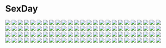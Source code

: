 # SexDay
![](https://konachan.com/image/e0a6e1d8bf66caa85a7e4563cb5cb40e/Konachan.com%20-%2019683%20beach%20kimi_ga_nozomu_eien%20suzumiya_akane%20swimsuit.jpg)
![](https://konachan.com/image/d6e3fd71130fba58680af60730c0ea1d/Konachan.com%20-%205400%20sailor_moon%20sailor_moon_%28character%29%20tsukino_usagi.jpg)
![](https://konachan.com/image/c0b82c59b83509ad0cd8fa9b5632f78e/Konachan.com%20-%20109334%20amagami%20brown_eyes%20brown_hair%20sakurai_rihoko%20school_uniform%20takayama_kisai.jpg)
![](https://konachan.com/jpeg/594bbc97ac5ae1c509c6af50fba9578b/Konachan.com%20-%2088648%20panty_%26_stocking_with_garterbelt%20panty_%28character%29%20stocking_%28character%29%20transparent%20vector.jpg)
![](https://konachan.com/jpeg/e0dd2d6b2682c822a5daab8b62c77c93/Konachan.com%20-%20258323%20breasts%20cleavage%20elbow_gloves%20gloves%20horns%20king%27s_raid%20long_hair%20navel%20night%20planet%20red_eyes%20red_hair%20sky%20stars%20tail%20thighhighs%20weapon%20wings.jpg)
![](https://konachan.com/jpeg/a7545eb5b5b43aee0b6ee6f1a606af80/Konachan.com%20-%20185158%20aircraft%20animal%20bird%20clouds%20original%20school_uniform%20sky%20untan_%28nanathy%29.jpg)
![](https://konachan.com/image/fb29ae0f5a4ff234e29496645b000c4a/Konachan.com%20-%2016018%20aquaplus%20kusakabe_yuki%20leaf%20nakamura_takeshi%20swimsuit%20to_heart%20to_heart_2.jpg)
![](https://konachan.com/image/5812fba8a6519472d724bd7f89e447a9/Konachan.com%20-%20130321%20bow%20hakurei_reimu%20japanese_clothes%20magic%20miko%20ofuda%20paparins%20sarashi%20skirt%20touhou%20underwear.jpg)
![](https://konachan.com/jpeg/341aa74315a087d9cf104ad42ace953e/Konachan.com%20-%20168499%20blue_eyes%20blush%20boots%20breasts%20car%20censored%20gloves%20headband%20long_hair%20navel%20nipples%20nishieda%20original%20penis%20pubic_hair%20pussy%20scan%20sex%20twintails%20wet.jpg)
![](https://konachan.com/jpeg/8d8e02d723286c211f7a24c96129ac53/Konachan.com%20-%2082405%20ef%20ef_a_fairy_tale_of_the_two%20eyepatch%20purple_hair%20shindou_chihiro%20shindou_kei%20twins%20yellow_eyes.jpg)
![](https://konachan.com/image/0acefe0e641dc8edd405c8a25f6bc0e2/Konachan.com%20-%20203856%20aqua_eyes%20aqua_hair%20choker%20dress%20hatsune_miku%20long_hair%20mizuno_ritsu%20rain%20summer_dress%20twintails%20umbrella%20vocaloid%20water.jpg)
![](https://konachan.com/image/daf72dbcbfe0ae850dd12728f9ca143a/Konachan.com%20-%2093058%20aislinn_wishart%20anetai_toyone%20kakura_kurumi%20kosegawa_shiromi%20parody%20saki%20soredemo_machi_wa_mawatteiru%20usuzawa_sae.jpg)
![](https://konachan.com/image/cae5bddfac51f480ef4e3108b64f627f/Konachan.com%20-%20129506%20barefoot%20blonde_hair%20flowers%20liduke%20short_hair%20toramaru_shou%20torn_clothes%20touhou.jpg)
![](https://konachan.com/image/9b5845c3db55fbf577f0a8ae97d1aa32/Konachan.com%20-%2073810%20aki_minoriko%20aki_shizuha%20ichio%20touhou.jpg)
![](https://konachan.com/image/e243ef070b7fa2b4d08434d842099b34/Konachan.com%20-%20112822%20aqua_hair%20hatsune_miku%20long_hair%20space%20swordsouls%20thighhighs%20tie%20twintails%20vocaloid.jpg)
![](https://konachan.com/jpeg/780b5f9ad0eef3a207c4537786550994/Konachan.com%20-%20168786%20chi%40ki%20flowers%20original%20pink_eyes%20pink_hair%20school_uniform%20short_hair.jpg)
![](https://konachan.com/jpeg/52968c259263eeef0819b3f9eba95109/Konachan.com%20-%2060145%20aqua_hair%20black%20gun%20hatsune_miku%20long_hair%20porurin%20vocaloid%20weapon.jpg)
![](https://konachan.com/jpeg/0e57f1564ae096da19bc19077e5cb508/Konachan.com%20-%20291688%20animal%20autumn%20azur_lane%20bird%20blush%20book%20bow%20cat_smile%20catgirl%20dress%20forest%20glasses%20green_hair%20hat%20leaves%20long_hair%20nya_rl%20scarf%20thighhighs%20tree.jpg)
![](https://konachan.com/image/865d713769f33c82b4389728183e54d9/Konachan.com%20-%2043850%20lala_satalin_deviluke%20sport%20tail%20tennis%20to_love_ru.jpg)
![](https://konachan.com/image/03e54f5a0dd3d7c8e20eabbc742a8e1c/Konachan.com%20-%20190231%20armor%20blonde_hair%20braids%20fate_apocrypha%20fate_%28series%29%20jeanne_d%27arc_%28fate%29%20long_hair%20nauimusuka%20sword%20weapon.jpg)
![](https://konachan.com/image/6ad663adfddaa283f94d45eac6e6408e/Konachan.com%20-%20217569%20anus%20aqua_eyes%20ass%20blonde_hair%20breasts%20censored%20fingering%20headband%20heavy_object%20kishimen%20masturbation%20nipples%20nude%20pussy%20short_hair%20white.jpg)
![](https://konachan.com/jpeg/df5e2028005ab85957049e7b073de162/Konachan.com%20-%20226137%20ball%20barefoot%20bikini%20breasts%20cameltoe%20cropped%20drink%20flowers%20hat%20long_hair%20navel%20original%20phone%20red_eyes%20swimsuit%20tigersaber%20underboob%20wristwear.jpg)
![](https://konachan.com/image/344b461bc67f83ca2445ea964b6c593e/Konachan.com%20-%20151921%20animal%20blue_hair%20cirno%20shark%20sharkbro%20short_hair%20touhou.jpg)
![](https://konachan.com/image/d230c159fda1714367a068e5c42b1f17/Konachan.com%20-%2048928%20ys.jpg)
![](https://konachan.com/jpeg/05034f52970d115b18b0fdc8578469d9/Konachan.com%20-%2081934%20ama_ane%20beach%20bikini%20breasts%20clouds%20game_cg%20kikurage%20nipples%20peassoft%20swimsuit%20topless%20water%20yashima_otome.jpg)
![](https://konachan.com/image/c54204ed38fdd97ae58a6f3a9ab1a6ec/Konachan.com%20-%20142658%20all_male%20ball%20basketball%20blue_eyes%20gray_hair%20kagami_taiga%20kuroko_no_basket%20kuroko_tetsuya%20macco%20male%20red_eyes%20red_hair%20short_hair%20sport.jpg)
![](https://konachan.com/image/95f644da9208a685f2bcb016dedff47a/Konachan.com%20-%20206447%20angel%20book%20erect_nipples%20gloves%20halo%20jibril%20navel%20no_game_no_life%20pack_er_5%20sideboob%20tattoo%20wings.jpg)
![](https://konachan.com/image/6502bfd6d9cb2139b04dd6d7dae7e15b/Konachan.com%20-%20262155%20aqua_eyes%20aqua_hair%20blush%20breasts%20chinese_clothes%20chinese_dress%20nipples%20no_bra%20open_shirt%20original%20ribbons%20tagme_%28artist%29%20thighhighs%20white%20wink.jpg)
![](https://konachan.com/image/efdaa728c32c44990d2ad7b323c82f9b/Konachan.com%20-%2097031%20gloves%20green_eyes%20green_hair%20hatsune_miku%20long_hair%20scarf%20thighhighs%20tie%20twintails%20vocaloid.jpg)
![](https://konachan.com/jpeg/50aaa01a5d9623ed519767fc010c0196/Konachan.com%20-%20259283%20blush%20breasts%20brown_hair%20fingering%20game_cg%20koku%20long_hair%20male%20navel%20nipples%20open_shirt%20panties%20pussy%20pussy_juice%20red_eyes%20uncensored%20underwear.jpg)
![](https://konachan.com/jpeg/582904af694c691066978ef57cd0ebda/Konachan.com%20-%20146179%20bra%20dressing%20front_wing%20game_cg%20nanaca_mai%20nipple_slip%20open_shirt%20panties%20pink_hair%20pure_girl%20purple_eyes%20ribbons%20school_uniform%20thighhighs%20underwear.jpg)
![](https://konachan.com/jpeg/31e0cb36a61f9e24daf87533ccaf8aae/Konachan.com%20-%20149590%20game_cg%20hinomiya_ayari%20ko%7Echa%20witch%27s_garden%20yukimura_suzuno.jpg)
![](https://konachan.com/image/6c8b9ae3948358f2d2e876a6ad4766a8/Konachan.com%20-%20280272%20black_hair%20blush%20bow%20brown_eyes%20brown_hair%20clamp%20daidouji_tomoyo%20green_eyes%20group%20kinomoto_sakura%20male%20ribbons%20scan%20short_hair%20skirt%20tie%20twintails.jpg)
![](https://konachan.com/image/93d15546a2060347df62bb5e2e2daf62/Konachan.com%20-%2036891%20cosplay%20hiiragi_kagami%20hiiragi_tsukasa%20izumi_konata%20lucky_star%20parody%20vocaloid.jpg)
![](https://konachan.com/image/6465f08db0671a1f3de5673db83aa7c7/Konachan.com%20-%2047191%20hagiwara_yukiho%20idolmaster.jpg)
![](https://konachan.com/image/0062008347d3159caa9a10e02038d95f/Konachan.com%20-%20163830%20bicycle%20building%20clouds%20justminor%20kneehighs%20original%20rain%20school_uniform%20skirt%20sky%20tree%20umbrella%20water.jpg)
![](https://konachan.com/image/0d3736bcd763bd90bd16de93e0b06dfb/Konachan.com%20-%2090266%20landscape%20original%20scenic%20umbrella.jpg)
![](https://konachan.com/jpeg/c794319327adc5f40321275853ae0d82/Konachan.com%20-%20188245%20aira_mamiya%20original%20scenic%20tagme.jpg)
![](https://konachan.com/jpeg/461897170454da35dea38ef6d1c86719/Konachan.com%20-%2042566%20iwasaki_minami%20lucky_star.jpg)
![](https://konachan.com/image/a162fc636f312636ac3d92f746c800ce/Konachan.com%20-%20143752%20jpeg_artifacts%20tagme.jpg)
![](https://konachan.com/image/654e68d4bdd5ffabc20a533b54360f03/Konachan.com%20-%2016084%20asakura_ryouko%20blue%20ipod%20parody%20silhouette%20suzumiya_haruhi_no_yuutsu.jpg)
![](https://konachan.com/image/737b60a25ed7b3ac66fe8b018a9f2a97/Konachan.com%20-%2022180%20ai_yori_aoshi%20japanese_clothes%20kimono%20sakuraba_aoi%20umbrella.jpg)
![](https://konachan.com/image/dea1b4a7d32e55970c6da6007b1014a0/Konachan.com%20-%2041386%20japanese_clothes%20tomoyo_%28tsubasa%29%20tsubasa_reservoir_chronicle.jpg)
![](https://konachan.com/image/93543d9dcac38d15d783db87193639ef/Konachan.com%20-%20246651%20aliasing%20ass%20blonde_hair%20blush%20changaa%20clouds%20elbow_gloves%20gloves%20green_eyes%20long_hair%20panties%20school_uniform%20skirt%20sky%20thighhighs%20underwear.jpg)
![](https://konachan.com/image/d5c02195825ea4d427fcc734decf80ca/Konachan.com%20-%20270812%20animal_ears%20blonde_hair%20blush%20catgirl%20clouds%20elbow_gloves%20gloves%20kemono_friends%20orange_eyes%20scenic%20serval%20short_hair%20skirt%20sky%20sunset%20tail.jpg)
![](https://konachan.com/jpeg/c6fcddc3d1fc61d09f2bcf68f0c4db1a/Konachan.com%20-%20224667%20anal%20anus%20ass%20blue_eyes%20blush%20breasts%20clouds%20collar%20cropped%20crown%20cum%20gloves%20leaves%20nintendo%20nipples%20nude%20pussy%20ryuno%20sky%20tail%20uncensored%20waifu2x.jpg)
![](https://konachan.com/image/5d78408e7946d0696483e078c1e8c2c8/Konachan.com%20-%20214966%20anthropomorphism%20blonde_hair%20book%20glasses%20hat%20i-8_%28kancolle%29%20kantai_collection%20swimsuit%20thighhighs%20yamaioni_%28sasakama%29.jpg)
![](https://konachan.com/image/99369c9f2bf086d9ffb4c33bde8668c2/Konachan.com%20-%20111475%20ass%20panties%20purple_hair%20skirt%20skirt_lift%20striped_panties%20twintails%20underwear.jpg)
![](https://konachan.com/image/d2b39394ceacaf43c11ac00d41e05e9c/Konachan.com%20-%20177849%20animal%20barefoot%20cow%20cowgirl%20original%20%3Cro%20white_hair.jpg)
![](https://konachan.com/image/1aef94e31542327e3e424f42e3ae55cf/Konachan.com%20-%2012795%20akamaru%20kimi_ga_nozomu_eien%20suzumiya_akane%20suzuneko%20waitress.jpg)
![](https://konachan.com/jpeg/8766a8dad81082c631fbcb25328029e4/Konachan.com%20-%20216647%202girls%20breasts%20cleavage%20game_cg%20inugami_kira%20majo_koi_nikki%20moon%20night%20qoobrand%20sakurazaka_keiko%20tagme%20tagme_%28character%29.jpg)
![](https://konachan.com/jpeg/c8f5319bf9592fdd90382dd545b4d59b/Konachan.com%20-%20290304%20aoi_yun%20aqua_hair%20blush%20close%20hatsune_miku%20long_hair%20necklace%20red_eyes%20ribbons%20twintails%20vocaloid%20waifu2x.jpg)
![](https://konachan.com/jpeg/b2fab26bf089ef535f759ebd74a922f1/Konachan.com%20-%20254703%20animal_ears%20ass%20bed%20blonde_hair%20breasts%20eiyuu_senki%20game_cg%20long_hair%20nude%20oyari_ashito%20penis%20ponytail%20pussy%20ribbons%20sex%20tears%20thighhighs%20uncensored.jpg)
![](https://konachan.com/image/c94b175cab49fbb45e56a6895f935f34/Konachan.com%20-%20113760%20animal%20animal_ears%20cat%20catgirl%20natsumiya_yuzu%20panties%20pussy%20red_hair%20shakugan_no_shana%20shana%20tail%20thighhighs%20underwear.jpg)
![](https://konachan.com/image/3f7d41c499de35df500ebd328ed040af/Konachan.com%20-%20156527%20bikini_top%20black_hair%20black_rock_shooter%20blue_eyes%20boots%20fire%20healtz%20kuroi_mato%20scar%20shorts%20twintails.jpg)
![](https://konachan.com/image/3ca331728d33ac9dae79c7369572de36/Konachan.com%20-%2076674%20arin%20blue_hair%20breasts%20cleavage%20hat%20moon%20pangya%20purple_eyes%20wings%20yuuki_kira.jpg)
![](https://konachan.com/image/7a1280ed5bd541cc197b9ddedb53d10d/Konachan.com%20-%20143033%20kazaana%20original.jpg)
![](https://konachan.com/image/38cdcd2682b99035dca8863c2f576793/Konachan.com%20-%2018355%20rozen_maiden%20suigintou.jpg)
![](https://konachan.com/image/da055259205b705f81ff13898f278f4c/Konachan.com%20-%20147839%20ass%20bed%20breasts%20brown_hair%20long_hair%20panties%20ponytail%20see_through%20sleeping%20stockings%20thighhighs%20toshiki_yui%20underwear.jpg)
![](https://konachan.com/jpeg/78886782f18fdfe2fb55b6d8c64be744/Konachan.com%20-%20149916%20bed%20blush%20breasts%20brown_hair%20kakesu%20nipples%20panties%20red_eyes%20tagme%20thighhighs%20topless%20underwear.jpg)
![](https://konachan.com/image/6780231047b8012fc827bd4a1a677669/Konachan.com%20-%20141994%202girls%20blonde_hair%20brown_hair%20hakurei_reimu%20hat%20japanese_clothes%20kirisame_marisa%20long_hair%20miko%20red_eyes%20touhou%20white%20witch%20yellow_eyes.jpg)
![](https://konachan.com/image/3b74fa8ab4e58eafcd8f3b0db72bacbf/Konachan.com%20-%20136259%20blush%20dengeki_moeoh%20effordom_soft%20fujimori_yuu%20headdress%20long_hair%20no_bra%20open_shirt%20panties%20panty_pull%20purple_eyes%20purple_hair%20underwear%20yuuki_hagure.jpg)
![](https://konachan.com/image/33e652f3510d6ae96008cd6e3de0b2d3/Konachan.com%20-%20217725%20ass%20black_eyes%20black_hair%20blush%20breasts%20cameltoe%20couch%20erect_nipples%20kneehighs%20nipples%20original%20panties%20ponytail%20pubic_hair%20shorts%20underwear%20wet.jpg)
![](https://konachan.com/jpeg/0c6a6a69565fa0b47c6fb1cb8d99f071/Konachan.com%20-%20130194%20black_hair%20breasts%20game_cg%20giga%20hotchkiss%20long_hair%20marui%20navel%20nipples%20sumiyoshi_nana%20swimsuit.jpg)
![](https://konachan.com/jpeg/303cd0b224096f2075d6b0e18c48d0f4/Konachan.com%20-%2087373%20aqua_eyes%20aqua_hair%20barefoot%20hatsune_miku%20miku_append%20nopan%20thighhighs%20tsunekun%20vocaloid.jpg)
![](https://konachan.com/image/3e8ae2b340a5ac27cef79708345d1605/Konachan.com%20-%20133607%20blonde_hair%20dress%20flandre_scarlet%20flowers%20hat%20hc%20petals%20red_eyes%20rose%20short_hair%20tail%20touhou%20vampire%20wings.jpg)
![](https://konachan.com/image/ba3df923924850e83ae4d401a19818e6/Konachan.com%20-%207573%20blue_eyes%20blue_hair%20cherry_blossoms%20flowers%20konpaku_youmu%20pink_eyes%20pink_hair%20saigyouji_yuyuko%20touhou.jpg)
![](https://konachan.com/image/5e475a662d715fc4585330bec143d250/Konachan.com%20-%2064292%20caitsith_nekoko%20christmas%20kagami_aya%20kirimiya_miduki%20shiraki_aeka%20tagme%20yume_miru_kusuri.jpg)
![](https://konachan.com/jpeg/6de26c4e4654ec1bb7b5ec81b0308351/Konachan.com%20-%20307573%20ass%20blush%20braids%20breasts%20censored%20dress%20gray_hair%20kizuna_akari%20long_hair%20nipples%20no_bra%20nopan%20pantyhose%20pussy%20shirt_lift%20twintails%20voiceroid.jpg)
![](https://konachan.com/image/79bc8cd4bff751fd562ff068093b158c/Konachan.com%20-%20262207%20barefoot%20bikini%20blonde_hair%20breasts%20demon%20horns%20long_hair%20mito_yoshihiro%20navel%20original%20pointed_ears%20red_eyes%20swimsuit%20wings.jpg)
![](https://konachan.com/jpeg/ad3bdbbcb099db48db0175b313a19d71/Konachan.com%20-%20288982%20ass%20barefoot%20breasts%20chain%20cropped%20dualscreen%20elbow_gloves%20fate_grand_order%20fate_%28series%29%20gloves%20kousaki_rui%20long_hair%20panty_pull%20scan.jpg)
![](https://konachan.com/jpeg/9ce99efd30a93cf91c6779a25d7a2a8e/Konachan.com%20-%20110555%20astarotte_ygvar%20blonde_hair%20blue_eyes%20blue_hair%20bow%20green_eyes%20lotte_no_omocha%21%20mercelida_ygvar%20pointed_ears%20tail%20thighhighs%20touhara_asuha%20wings.jpg)
![](https://konachan.com/jpeg/e54403dfe310d9fdfc71d3536b22dd08/Konachan.com%20-%20295333%20blonde_hair%20blue_eyes%20close%20heart%20maaru_%28shironeko_project%29%20miicha%20necklace%20ponytail%20shironeko_project%20short_hair%20watermark%20white%20wings%20wink.jpg)
![](https://konachan.com/image/6cf6d8cd75464413c1b657a5bbf97a0e/Konachan.com%20-%20218073%20animal%20bird%20blue_eyes%20breasts%20cameltoe%20catgirl%20cleavage%20gloves%20hat%20jyt%20long_hair%20orange_eyes%20panties%20short_hair%20skirt%20sky%20underwear%20white_hair.jpg)
![](https://konachan.com/image/a69b9d8fb88db7609988ccf6dd7d9212/Konachan.com%20-%20277117%20aqua_eyes%20aqua_hair%20bow%20choker%20clouds%20dress%20melings%20petals%20rem_%28re%3Azero%29%20re%3Azero_kara_hajimeru_isekai_seikatsu%20short_hair%20sky.jpg)
![](https://konachan.com/jpeg/e09de76258fc9cc09232f9d16bf311b5/Konachan.com%20-%20253400%202girls%20autumn%20brown_eyes%20brown_hair%20clouds%20drink%20hoodie%20idolmaster%20leaves%20long_hair%20nakano_yuka%20park%20ponytail%20shorts%20sky%20towel%20twintails%20water.jpg)
![](https://konachan.com/image/666fb83aba56793d57a5e1b4c04ad9eb/Konachan.com%20-%2076504%20angel_beats%21%20kneehighs%20long_hair%20moon%20moonknives%20night%20skirt%20sky%20tachibana_kanade%20white_hair%20wings%20yellow_eyes.jpg)
![](https://konachan.com/jpeg/1a8be63b2a9bbbf371417bb0fe21a652/Konachan.com%20-%20258666%20blush%20breast_hold%20breasts%20gray_hair%20leaves%20long_hair%20navel%20nipples%20pubic_hair%20pussy%20red_eyes%20riku_karasu%20sakata_nemuno%20see_through%20touhou%20tree%20weapon.jpg)
![](https://konachan.com/image/c97ef5eeb4c22d56f67d29b8e26ae88e/Konachan.com%20-%2049730%20air%20kamio_haruko%20kamio_misuzu%20moonknives.jpg)
![](https://konachan.com/jpeg/da9e020f8cfb3ab013eb9344e6b15a2a/Konachan.com%20-%20187950%20black_hair%20blue_eyes%20game_cg%20giga%20harvest_overray%20long_hair%20nironiro%20ouno_sumi%20see_through%20sunset%20tears.jpg)
![](https://konachan.com/image/553dcf32a5418a3ff747cbfc6ea6d75e/Konachan.com%20-%20191412%20alice_margatroid%20apple%20apron%20blonde_hair%20blue_eyes%20cosplay%20dress%20food%20fruit%20headband%20lolita_fashion%20ra-bit%20short_hair%20socks%20touhou.jpg)
![](https://konachan.com/image/5a8c69c649bf666ab137601b23003ab7/Konachan.com%20-%20156087%20blanc%20blue_hair%20breasts%20hyperdimension_neptunia%20red_eyes%20short_hair%20tsunako%20white_heart.jpg)
![](https://konachan.com/image/c01cccdad9cc8a9ec457eca2d5cd9e0b/Konachan.com%20-%20156154%20clouds%20fom_%28lifotai%29%20landscape%20original%20pixiv_fantasia%20scenic%20sky.jpg)
![](https://konachan.com/image/18dd0066f4e818515c6b96eaec1283e1/Konachan.com%20-%20171489%20bikini%20black_hair%20blonde_hair%20blue_hair%20blush%20breasts%20cleavage%20gotou_junji%20hat%20megami%20red_hair%20rias_gremory%20scan%20sunglasses%20swimsuit%20white_hair.jpg)
![](https://konachan.com/image/f9ae6ba3affff1d521b08c45d15ab5f8/Konachan.com%20-%2021979%20azumanga_daioh%20mihama_chiyo%20sakaki.jpg)
![](https://konachan.com/image/513634a2e55be7585fdf530b31aa7472/Konachan.com%20-%20252286%20armor%20blonde_hair%20blue_eyes%20chain%20elbow_gloves%20fate_%28series%29%20gloves%20headdress%20long_hair%20mashu_003%20short_hair%20signed%20thighhighs%20white_hair%20yellow_eyes.jpg)
![](https://konachan.com/image/c7a7bc6bccaeb3440d729bcf453c8fc7/Konachan.com%20-%20168630%20black_hair%20blonde_hair%20blue_eyes%20gloves%20haruno_sakura%20headband%20male%20naruto%20pink_hair%20red_eyes%20short_hair%20sword%20uchiha_sasuke%20umbrella%20weapon%20yuduki.k.jpg)
![](https://konachan.com/image/667aa8ce989c3a2475d62ebc7a09067e/Konachan.com%20-%208603%20hiiragi_kagami%20hiiragi_tsukasa%20japanese_clothes%20lucky_star%20miko.jpg)
![](https://konachan.com/image/9d5ff1a10b9bcfb8313c56558d76d4f0/Konachan.com%20-%20184231%20animal%20awatake_takahiro%20black_hair%20blue_eyes%20clouds%20grass%20original%20school_uniform%20signed%20sky%20twintails.jpg)
![](https://konachan.com/jpeg/b95823bf41c5f74d81c5a334f94cd381/Konachan.com%20-%2037422%20blair%20close%20soul_eater%20transparent%20vector%20witch.jpg)
![](https://konachan.com/image/b258fe1b8097c20e224d1cde4627c936/Konachan.com%20-%20108441%20bikini_top%20black_rock_shooter%20blue_eyes%20boots%20kuroi_mato%20scar%20third-party_edit%20twintails%20white.jpg)
![](https://konachan.com/jpeg/adfb582216c507f80a2de680696575ae/Konachan.com%20-%20187203%20akihime_sumomo%20itou_noiji%20nanatsuiro_drops.jpg)
![](https://konachan.com/jpeg/cf8aacfb9bfbba074b2e257d60fffbc1/Konachan.com%20-%20302779%20aqua_eyes%20black_hair%20bra%20breasts%20original%20panties%20school_uniform%20see_through%20short_hair%20signed%20skirt%20skirt_lift%20third-party_edit%20underwear%20wet%20white.jpg)
![](https://konachan.com/image/77628d84fa0e2ca1918fa8c26c0455d5/Konachan.com%20-%2027454%20darker_than_black%20instrument%20mao_%28darker_than_black%29%20piano%20yin.jpg)
![](https://konachan.com/image/e2c8bb4f436d4f13a1264ee413ae99ee/Konachan.com%20-%20232132%20aliasing%20aqua_eyes%20aqua_hair%20gama%20hatsune_miku%20long_hair%20twintails%20vocaloid%20white_hair.jpg)
![](https://konachan.com/image/68d60f851e168aac089fa92abb4baaf1/Konachan.com%20-%20125286%202girls%20animal_ears%20cocoa_%28cafe-hotcocoa%29%20original%20red_eyes%20thighhighs.jpg)
![](https://konachan.com/jpeg/7f2866f8b4f0bb06d699169e4576b7b3/Konachan.com%20-%20154124%20akiyama_mio%20k-on%21%20snow.jpg)
![](https://konachan.com/image/c59c55004cc932f366b4e0381757103b/Konachan.com%20-%20114469%20amami_haruka%20bikini%20hoshii_miki%20idolmaster%20iyakun%20kisaragi_chihaya%20minase_iori%20shijou_takane%20swimsuit.jpg)
![](https://konachan.com/jpeg/af077b9a434758f2056a791f4ed63f89/Konachan.com%20-%20233309%20black_hair%20gray_hair%20long_hair%20male%20original%20reflection%20re_moyo%20school_uniform%20short_hair%20skirt%20thighhighs%20water.jpg)
![](https://konachan.com/image/93c42ec388a11f00ce0a2b96f7f167dc/Konachan.com%20-%20205049%20blonde_hair%20blue_eyes%20chaos_dragon%20hk_%28zxd0554%29%20logo%20navel%20stairs%20sword%20tagme_%28character%29%20thighhighs%20underboob%20weapon.jpg)
